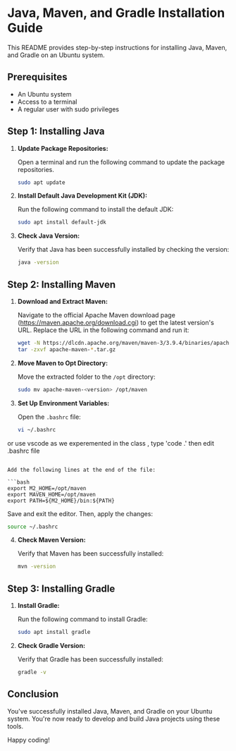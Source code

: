 
# Java, Maven, and Gradle Installation Guide

This README provides step-by-step instructions for installing Java, Maven, and Gradle on an Ubuntu system.

## Prerequisites

- An Ubuntu system
- Access to a terminal
- A regular user with sudo privileges

## Step 1: Installing Java

1. **Update Package Repositories:**

   Open a terminal and run the following command to update the package repositories.

   ```bash
   sudo apt update
   ```

2. **Install Default Java Development Kit (JDK):**

   Run the following command to install the default JDK:

   ```bash
   sudo apt install default-jdk
   ```

3. **Check Java Version:**

   Verify that Java has been successfully installed by checking the version:

   ```bash
   java -version
   ```

## Step 2: Installing Maven

1. **Download and Extract Maven:**

   Navigate to the official Apache Maven download page (https://maven.apache.org/download.cgi) to get the latest version's URL. Replace the URL in the following command and run it:

   ```bash
   wget -N https://dlcdn.apache.org/maven/maven-3/3.9.4/binaries/apache-maven-3.9.4-bin.tar.gz
   tar -zxvf apache-maven-*.tar.gz
   ```

2. **Move Maven to Opt Directory:**

   Move the extracted folder to the `/opt` directory:

   ```bash
   sudo mv apache-maven-<version> /opt/maven
   ```

3. **Set Up Environment Variables:**

   Open the `.bashrc` file:

   ```bash
   vi ~/.bashrc

or use vscode as we experemented in the class , type 'code .' then edit .bashrc file
   ```

   Add the following lines at the end of the file:

   ```bash
   export M2_HOME=/opt/maven
   export MAVEN_HOME=/opt/maven
   export PATH=${M2_HOME}/bin:${PATH}
   ```

   Save and exit the editor. Then, apply the changes:

   ```bash
   source ~/.bashrc
   ```

4. **Check Maven Version:**

   Verify that Maven has been successfully installed:

   ```bash
   mvn -version
   ```

## Step 3: Installing Gradle

1. **Install Gradle:**

   Run the following command to install Gradle:

   ```bash
   sudo apt install gradle
   ```

2. **Check Gradle Version:**

   Verify that Gradle has been successfully installed:

   ```bash
   gradle -v
   ```

## Conclusion

You've successfully installed Java, Maven, and Gradle on your Ubuntu system. You're now ready to develop and build Java projects using these tools.

Happy coding!
```
